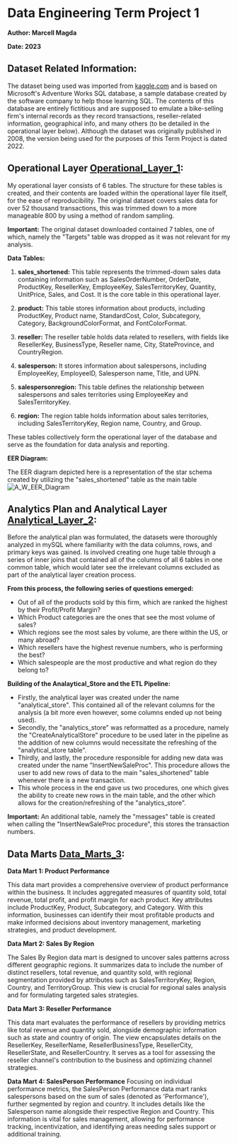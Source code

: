 # Data Engineering Term Project 1

**Author: Marcell Magda**

**Date: 2023**

## Dataset Related Information:
The dataset being used was imported from [kaggle.com](https://www.kaggle.com/datasets/algorismus/adventure-works-in-excel-tables) and is based on Microsoft's Adventure Works SQL database, a sample database created by the software
company to help those learning SQL. The contents of this database are entirely fictitious and are supposed to emulate a bike-selling firm's internal 
records as they record transactions, reseller-related information, geographical info, and many others (to be detailed in the operational layer below). 
Although the dataset was originally published in 2008, the version being used for the purposes of this Term Project is dated 2022.



## Operational Layer [Operational_Layer_1](https://github.com/MarcellM01/Data_Engineering_1/Term_Project_1/Operational_Layer_1.sql):

My operational layer consists of 6 tables. The structure for these tables is created, and their contents are loaded within the operational layer file itself,
for the ease of reproducibility. The original dataset covers sales data for over 52 thousand transactions, this was trimmed down to a more manageable 800 
by using a method of random sampling.

**Important:** The original dataset downloaded contained 7 tables, one of which, namely the "Targets" table was dropped as it was not relevant
for my analysis.

**Data Tables:**

1. **sales_shortened:** This table represents the trimmed-down sales data containing information such as
   SalesOrderNumber, OrderDate, ProductKey, ResellerKey, EmployeeKey, SalesTerritoryKey, Quantity, UnitPrice, Sales, and Cost.
   It is the core table in this operational layer.

2. **product:** This table stores information about products, including ProductKey, Product name, StandardCost, Color,
   Subcategory, Category, BackgroundColorFormat, and FontColorFormat.

3. **reseller:** The reseller table holds data related to resellers, with fields like ResellerKey, BusinessType,
   Reseller name, City, StateProvince, and CountryRegion.

4. **salesperson:** It stores information about salespersons, including EmployeeKey, EmployeeID, Salesperson name,
   Title, and UPN.

5. **salespersonregion:** This table defines the relationship between salespersons and sales territories using EmployeeKey
    and SalesTerritoryKey.

6. **region:** The region table holds information about sales territories, including SalesTerritoryKey, Region name,
    Country, and Group.

These tables collectively form the operational layer of the database and serve as the foundation for data analysis and reporting.

**EER Diagram:**

The EER diagram depicted here is a representation of the star schema created by utilizing the "sales_shortened" table as the main table
![A_W_EER_Diagram](https://github.com/MarcellM01/Data_Engineering_1/assets/9119122/44d5bf0a-701f-42e6-8277-1eac79ea47e7)

## Analytics Plan and Analytical Layer [Analytical_Layer_2](https://github.com/MarcellM01/Data_Engineering_1/Term_Project_1/Analytical_Layer_2.sql):

Before the analytical plan was formulated, the datasets were thoroughly analyzed in mySQL where familiarity with the data columns,
rows, and primary keys was gained. Is involved creating one huge table through a series of inner joins that contained
all of the columns of all 6 tables in one common table, which would later see the irrelevant columns excluded as part of the 
analytical layer creation process.

**From this process, the following series of questions emerged:**
- Out of all of the products sold by this firm, which are ranked the highest by their Profit/Profit Margin?
- Which Product categories are the ones that see the most volume of sales?
- Which regions see the most sales by volume, are there within the US, or many abroad?
- Which resellers have the highest revenue numbers, who is performing the best?
- Which salespeople are the most productive and what region do they belong to?

**Building of the Analaytical_Store and the ETL Pipeline:**
- Firstly, the analytical layer was created under the name "analytical_store". This contained all of the relevant columns
  for the analysis (a bit more even however, some columns ended up not being used).
- Secondly, the "analytics_store" was reformatted as a procedure, namely the "CreateAnalyticalStore" procedure to be used later in the pipeline as
  the addition of new columns would necessitate the refreshing of the "analytical_store table".
- Thirdly, and lastly, the procedure responsible for adding new data was created under the name "InsertNewSaleProc". This procedure allows the user
  to add new rows of data to the main "sales_shortened" table whenever there is a new transaction.
- This whole process in the end gave us two procedures, one which gives the ability to create new rows in the main table, and the
  other which allows for the creation/refreshing of the "analytics_store".

**Important:** An additional table, namely the "messages" table is created when calling the "InsertNewSaleProc procedure", this stores the transaction numbers. 

## Data Marts [Data_Marts_3](https://github.com/MarcellM01/Data_Engineering_1/Term_Project_1/Data_Marts_3.sql):

**Data Mart 1: Product Performance**

This data mart provides a comprehensive overview of product performance within the business. It includes aggregated measures of quantity sold, total revenue, total profit, and profit margin for each product. Key attributes include ProductKey, Product, Subcategory, and Category. With this information, businesses can identify their most profitable products and make informed decisions about inventory management, marketing strategies, and product development.

**Data Mart 2: Sales By Region**

The Sales By Region data mart is designed to uncover sales patterns across different geographic regions. It summarizes data to include the number of distinct resellers, total revenue, and quantity sold, with regional segmentation provided by attributes such as SalesTerritoryKey, Region, Country, and TerritoryGroup. This view is crucial for regional sales analysis and for formulating targeted sales strategies.

**Data Mart 3: Reseller Performance**

This data mart evaluates the performance of resellers by providing metrics like total revenue and quantity sold, alongside demographic information such as state and country of origin. The view encapsulates details on the ResellerKey, ResellerName, ResellerBusinessType, ResellerCity, ResellerState, and ResellerCountry. It serves as a tool for assessing the reseller channel's contribution to the business and optimizing channel strategies.

**Data Mart 4: SalesPerson Performance**
Focusing on individual performance metrics, the SalesPerson Performance data mart ranks salespersons based on the sum of sales (denoted as 'Performance'), further segmented by region and country. It includes details like the Salesperson name alongside their respective Region and Country. This information is vital for sales management, allowing for performance tracking, incentivization, and identifying areas needing sales support or additional training.

